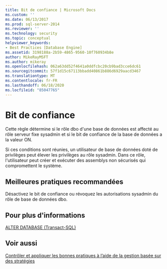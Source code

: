 ```yaml
---
title: Bit de confiance | Microsoft Docs
ms.custom: ''
ms.date: 06/13/2017
ms.prod: sql-server-2014
ms.reviewer: ''
ms.technology: security
ms.topic: conceptual
helpviewer_keywords:
- Best Practices [Database Engine]
ms.assetid: 3198188a-2b59-4865-9560-10f760934b8e
author: MikeRayMSFT
ms.author: mikeray
ms.openlocfilehash: 062a63dd52f4641a0ddfcbc20cb9bad3cce6dc61
ms.sourcegitcommit: 57f1d15c67113bbadd40861b886d6929aacd3467
ms.translationtype: MT
ms.contentlocale: fr-FR
ms.lasthandoff: 06/18/2020
ms.locfileid: "85047765"
---
```

# <a name="trustworthy-bit"></a>Bit de confiance
  Cette règle détermine si le rôle dbo d'une base de données est affecté au rôle serveur fixe sysadmin et si le bit de confiance de la base de données a la valeur ON.  
  
 Si ces conditions sont réunies, un utilisateur de base de données doté de privilèges peut élever les privilèges au rôle sysadmin. Dans ce rôle, l'utilisateur peut créer et exécuter des assemblys non sécurisés qui compromettent le système.  
  
## <a name="best-practices-recommendations"></a>Meilleures pratiques recommandées  
 Désactivez le bit de confiance ou révoquez les autorisations sysadmin du rôle de base de données dbo.  
  
## <a name="for-more-information"></a>Pour plus d'informations  
 [ALTER DATABASE &#40;Transact-SQL&#41;](/sql/t-sql/statements/alter-database-transact-sql)  
  
## <a name="see-also"></a>Voir aussi  
 [Contrôler et appliquer les bonnes pratiques à l’aide de la gestion basée sur des stratégies](monitor-and-enforce-best-practices-by-using-policy-based-management.md)  
  
  
